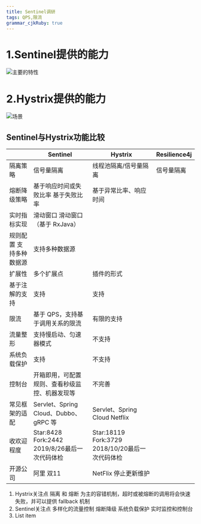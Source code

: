 ```yaml
---
title: Sentinel调研
tags: QPS,限流
grammar_cjkRuby: true
---
```



# 1.Sentinel提供的能力
![主要的特性](https://user-images.githubusercontent.com/9434884/50505538-2c484880-0aaf-11e9-9ffc-cbaaef20be2b.png)


# 2.Hystrix提供的能力
![场景](https://raw.githubusercontent.com/wiki/Netflix/Hystrix/images/soa-2-640.png)


## Sentinel与Hystrix功能比较
|  	| Sentinel | 	Hystrix |  Resilience4j |
| -------- | ---------- | ------- | ------- |
| 隔离策略 | 信号量隔离 |	线程池隔离/信号量隔离  | 信号量隔离 |
| 熔断降级策略  | 	基于响应时间或失败比率 	基于失败比率  |  基于异常比率、响应时间 |
| 实时指标实现 |	滑动窗口 	滑动窗口（基于 RxJava）  |
| 规则配置 	支持多种数据源  | 	支持多种数据源  |
| 扩展性  | 	多个扩展点  | 	插件的形式  |
| 基于注解的支持  | 	支持  | 	支持  |
| 限流  | 	基于 QPS，支持基于调用关系的限流  | 	有限的支持  |
| 流量整形  | 	支持慢启动、匀速器模式  | 	不支持  |
| 系统负载保护  | 	支持  | 	不支持  |
| 控制台  | 	开箱即用，可配置规则、查看秒级监控、机器发现等  | 	不完善  |
| 常见框架的适配  | 	Servlet、Spring Cloud、Dubbo、gRPC 等  | 	Servlet、Spring Cloud Netflix  |
| 收欢迎程度 |      Star:8428 Fork:2442 2019/8/26最后一次代码体检   |       Star:18119 Fork:3729  2018/10/20最后一次代码体检     |
| 开源公司 | 阿里  双11  | NetFlix  停止更新维护 |

 1. Hystrix关注点
      隔离 和 熔断 为主的容错机制，超时或被熔断的调用将会快速失败，并可以提供 fallback 机制
 2. Sentinel关注点
    多样化的流量控制
    熔断降级
    系统负载保护
    实时监控和控制台
 3. List item

